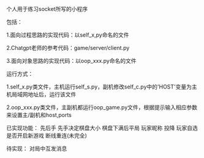 个人用于练习socket所写的小程序

包括：

1.面向过程思路的实现代码：以self_x,py命名的文件

2.Chatgpt老师的参考代码：game/server/client.py

3.面向对象思路的实现代码：以oop_xxx.py命名的文件

运行方式：

1.self_x.py类文件，主机运行self_s.py，副机修改self_c.py中的'HOST'变量为主机局域网地址后，运行该文件

2.oop_xxx.py类文件，主副机都运行oop_game.py文件，根据提示输入相应参数来设置主/副机和host,ports


已实现功能：
先后手
先手决定棋盘大小
棋盘下满后平局
玩家昵称
投降
玩家自选是否开启新游戏
断线重连(未完全)

待实现：
对局中互发消息




